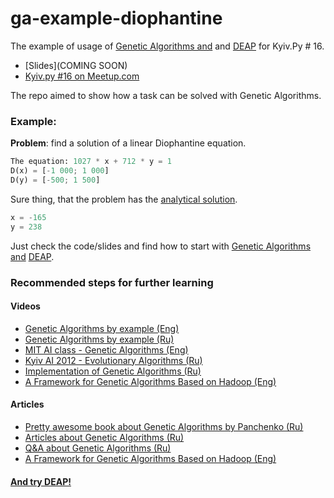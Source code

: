 # ga-example-diophantine
The example of usage of [Genetic Algorithms and](https://en.wikipedia.org/wiki/Genetic_algorithm) and [DEAP](https://github.com/deap/deap) for Kyiv.Py # 16.

 * [Slides](COMING SOON)
 * [Kyiv.py #16 on Meetup.com](www.meetup.com/uapycon/events/225279794/)

The repo aimed to show how a task can be solved with Genetic Algorithms. 

### Example:
**Problem**: find a solution of a linear Diophantine equation.
```python
The equation: 1027 * x + 712 * y = 1
D(x) = [-1 000; 1 000]
D(y) = [-500; 1 500]
```
Sure thing, that the problem has the [analytical solution](http://mathworld.wolfram.com/DiophantineEquation.html).
```python
x = -165
y = 238
```

Just check the code/slides and find how to start with [Genetic Algorithms and](https://en.wikipedia.org/wiki/Genetic_algorithm) [DEAP](https://github.com/deap/deap).

### Recommended steps for further learning
#### Videos
 * [Genetic Algorithms by example (Eng)](https://www.youtube.com/watch?v=ejxfTy4lI6I)
 * [Genetic Algorithms by example (Ru)](https://www.youtube.com/watch?v=ttsZV01aYYU)
 * [MIT AI class - Genetic Algorithms (Eng)](https://www.youtube.com/watch?v=kHyNqSnzP8Y)
 * [Kyiv AI 2012 - Evolutionary Algorithms (Ru)](https://www.youtube.com/watch?v=65AwXU7Z68c)
 * [Implementation of Genetic Algorithms (Ru)](https://www.youtube.com/watch?v=OMkCWX5NihA)
 * [A Framework for Genetic Algorithms Based on Hadoop (Eng)](https://www.youtube.com/watch?v=0G4BAL2Y01I)

#### Articles
 * [Pretty awesome book about Genetic Algorithms by Panchenko (Ru)](http://mathmod.aspu.ru/images/File/ebooks/GAfinal.pdf)
 * [Articles about Genetic Algorithms (Ru)](http://qai.narod.ru/GA/index.html)
 * [Q&A about Genetic Algorithms (Ru)](http://basegroup.ru/search/node/%D0%B3%D0%B5%D0%BD%D0%B5%D1%82%D0%B8%D1%87%D0%B5%D1%81%D0%BA%D0%B8%D0%B5)
 * [A Framework for Genetic Algorithms Based on Hadoop (Eng)](http://arxiv.org/pdf/1312.0086.pdf)
 
#### [And try DEAP!](http://deap.readthedocs.org/en/master/)




